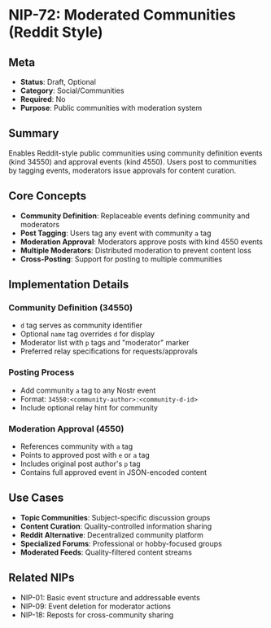# NIP-72: Moderated Communities (Reddit Style)

## Meta
- **Status**: Draft, Optional
- **Category**: Social/Communities
- **Required**: No
- **Purpose**: Public communities with moderation system

## Summary
Enables Reddit-style public communities using community definition events (kind 34550) and approval events (kind 4550). Users post to communities by tagging events, moderators issue approvals for content curation.

## Core Concepts
- **Community Definition**: Replaceable events defining community and moderators
- **Post Tagging**: Users tag any event with community `a` tag
- **Moderation Approval**: Moderators approve posts with kind 4550 events
- **Multiple Moderators**: Distributed moderation to prevent content loss
- **Cross-Posting**: Support for posting to multiple communities

## Implementation Details
### Community Definition (34550)
- `d` tag serves as community identifier
- Optional `name` tag overrides `d` for display
- Moderator list with `p` tags and "moderator" marker
- Preferred relay specifications for requests/approvals

### Posting Process
- Add community `a` tag to any Nostr event
- Format: `34550:<community-author>:<community-d-id>`
- Include optional relay hint for community

### Moderation Approval (4550)
- References community with `a` tag
- Points to approved post with `e` or `a` tag
- Includes original post author's `p` tag
- Contains full approved event in JSON-encoded content

## Use Cases
- **Topic Communities**: Subject-specific discussion groups
- **Content Curation**: Quality-controlled information sharing
- **Reddit Alternative**: Decentralized community platform
- **Specialized Forums**: Professional or hobby-focused groups
- **Moderated Feeds**: Quality-filtered content streams

## Related NIPs
- NIP-01: Basic event structure and addressable events
- NIP-09: Event deletion for moderator actions
- NIP-18: Reposts for cross-community sharing 